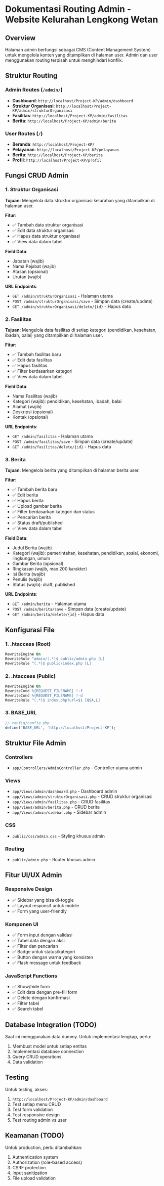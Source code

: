 # Dokumentasi Routing Admin - Website Kelurahan Lengkong Wetan

## **Overview**
Halaman admin berfungsi sebagai CMS (Content Management System) untuk mengelola konten yang ditampilkan di halaman user. Admin dan user menggunakan routing terpisah untuk menghindari konflik.

## **Struktur Routing**

### **Admin Routes** (`/admin/`)
- **Dashboard**: `http://localhost/Project-KP/admin/dashboard`
- **Struktur Organisasi**: `http://localhost/Project-KP/admin/strukturOrganisasi`
- **Fasilitas**: `http://localhost/Project-KP/admin/fasilitas`
- **Berita**: `http://localhost/Project-KP/admin/berita`

### **User Routes** (`/`)
- **Beranda**: `http://localhost/Project-KP/`
- **Pelayanan**: `http://localhost/Project-KP/pelayanan`
- **Berita**: `http://localhost/Project-KP/berita`
- **Profil**: `http://localhost/Project-KP/profil`

## **Fungsi CRUD Admin**

### **1. Struktur Organisasi**
**Tujuan**: Mengelola data struktur organisasi kelurahan yang ditampilkan di halaman user.

**Fitur**:
- ✅ Tambah data struktur organisasi
- ✅ Edit data struktur organisasi
- ✅ Hapus data struktur organisasi
- ✅ View data dalam tabel

**Field Data**:
- Jabatan (wajib)
- Nama Pejabat (wajib)
- Atasan (opsional)
- Urutan (wajib)

**URL Endpoints**:
- `GET /admin/strukturOrganisasi` - Halaman utama
- `POST /admin/strukturOrganisasi/save` - Simpan data (create/update)
- `GET /admin/strukturOrganisasi/delete/{id}` - Hapus data

### **2. Fasilitas**
**Tujuan**: Mengelola data fasilitas di setiap kategori (pendidikan, kesehatan, ibadah, balai) yang ditampilkan di halaman user.

**Fitur**:
- ✅ Tambah fasilitas baru
- ✅ Edit data fasilitas
- ✅ Hapus fasilitas
- ✅ Filter berdasarkan kategori
- ✅ View data dalam tabel

**Field Data**:
- Nama Fasilitas (wajib)
- Kategori (wajib): pendidikan, kesehatan, ibadah, balai
- Alamat (wajib)
- Deskripsi (opsional)
- Kontak (opsional)

**URL Endpoints**:
- `GET /admin/fasilitas` - Halaman utama
- `POST /admin/fasilitas/save` - Simpan data (create/update)
- `GET /admin/fasilitas/delete/{id}` - Hapus data

### **3. Berita**
**Tujuan**: Mengelola berita yang ditampilkan di halaman berita user.

**Fitur**:
- ✅ Tambah berita baru
- ✅ Edit berita
- ✅ Hapus berita
- ✅ Upload gambar berita
- ✅ Filter berdasarkan kategori dan status
- ✅ Pencarian berita
- ✅ Status draft/published
- ✅ View data dalam tabel

**Field Data**:
- Judul Berita (wajib)
- Kategori (wajib): pemerintahan, kesehatan, pendidikan, sosial, ekonomi, lingkungan, umum
- Gambar Berita (opsional)
- Ringkasan (wajib, max 200 karakter)
- Isi Berita (wajib)
- Penulis (wajib)
- Status (wajib): draft, published

**URL Endpoints**:
- `GET /admin/berita` - Halaman utama
- `POST /admin/berita/save` - Simpan data (create/update)
- `GET /admin/berita/delete/{id}` - Hapus data

## **Konfigurasi File**

### **1. .htaccess (Root)**
```apache
RewriteEngine On
RewriteRule ^admin/(.*)$ public/admin.php [L]
RewriteRule ^(.*)$ public/index.php [L]
```

### **2. .htaccess (Public)**
```apache
RewriteEngine On
RewriteCond %{REQUEST_FILENAME} !-f
RewriteCond %{REQUEST_FILENAME} !-d
RewriteRule ^(.*)$ index.php?url=$1 [QSA,L]
```

### **3. BASE_URL**
```php
// config/config.php
define('BASE_URL', 'http://localhost/Project-KP');
```

## **Struktur File Admin**

### **Controllers**
- `app/Controllers/AdminController.php` - Controller utama admin

### **Views**
- `app/Views/admin/dashboard.php` - Dashboard admin
- `app/Views/admin/strukturOrganisasi.php` - CRUD struktur organisasi
- `app/Views/admin/fasilitas.php` - CRUD fasilitas
- `app/Views/admin/berita.php` - CRUD berita
- `app/Views/admin/sidebar.php` - Sidebar admin

### **CSS**
- `public/css/admin.css` - Styling khusus admin

### **Routing**
- `public/admin.php` - Router khusus admin

## **Fitur UI/UX Admin**

### **Responsive Design**
- ✅ Sidebar yang bisa di-toggle
- ✅ Layout responsif untuk mobile
- ✅ Form yang user-friendly

### **Komponen UI**
- ✅ Form input dengan validasi
- ✅ Tabel data dengan aksi
- ✅ Filter dan pencarian
- ✅ Badge untuk status/kategori
- ✅ Button dengan warna yang konsisten
- ✅ Flash message untuk feedback

### **JavaScript Functions**
- ✅ Show/hide form
- ✅ Edit data dengan pre-fill form
- ✅ Delete dengan konfirmasi
- ✅ Filter tabel
- ✅ Search tabel

## **Database Integration (TODO)**
Saat ini menggunakan data dummy. Untuk implementasi lengkap, perlu:
1. Membuat model untuk setiap entitas
2. Implementasi database connection
3. Query CRUD operations
4. Data validation

## **Testing**
Untuk testing, akses:
1. `http://localhost/Project-KP/admin/dashboard`
2. Test setiap menu CRUD
3. Test form validation
4. Test responsive design
5. Test routing admin vs user

## **Keamanan (TODO)**
Untuk production, perlu ditambahkan:
1. Authentication system
2. Authorization (role-based access)
3. CSRF protection
4. Input sanitization
5. File upload validation 
